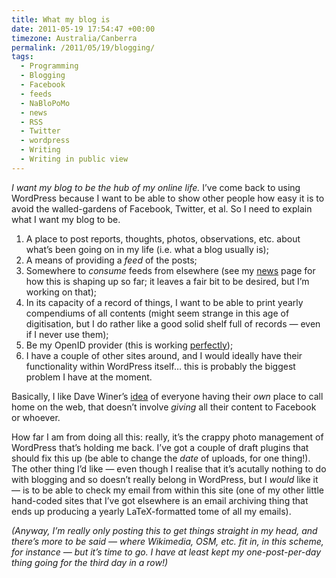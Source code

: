 ```yaml
---
title: What my blog is
date: 2011-05-19 17:54:47 +00:00
timezone: Australia/Canberra
permalink: /2011/05/19/blogging/
tags:
  - Programming
  - Blogging
  - Facebook
  - feeds
  - NaBloPoMo
  - news
  - RSS
  - Twitter
  - wordpress
  - Writing
  - Writing in public view
---
```

*I want my blog to be the hub of my online life.*
I’ve come back to using WordPress because I want to be able to show other people how easy it is
to avoid the walled-gardens of Facebook, Twitter, et al. So I need to explain what I want my blog to be.

  1. A place to post reports, thoughts, photos, observations, etc. about what’s been going on in my life (i.e. what a blog usually is);
  2. A means of providing a <dfn title="i.e. the posts, in a syndicatable (as if that's a word) format.">feed</dfn> of the posts;
  3. Somewhere to _consume_ feeds from elsewhere (see my [news](/news) page for how this is shaping up so far; it leaves a fair bit to be desired, but I’m working on that);
  4. In its capacity of a record of things, I want to be able to print yearly compendiums of all contents (might seem strange in this age of digitisation, but I do rather like a good solid shelf full of records — even if I never use them);
  5. Be my OpenID provider (this is working [perfectly](http://wordpress.org/extend/plugins/openid/));
  6. I have a couple of other sites around, and I would ideally have their functionality within WordPress itself… this is probably the biggest problem I have at the moment.

Basically, I like Dave Winer’s [idea](http://scripting.com/stories/2011/05/17/theFreeGeekManifesto.html) of everyone having their _own_ place to call home on the web, that doesn’t involve _giving_ all their content to Facebook or whoever.

How far I am from doing all this: really, it’s the crappy photo management of WordPress that’s holding me back. I’ve got a couple of draft plugins that should fix this up (be able to change the _date_ of uploads, for one thing!). The other thing I’d like — even though I realise that it’s acutally nothing to do with blogging and so doesn’t really belong in WordPress, but I _would_ like it — is to be able to check my email from within this site (one of my other little hand-coded sites that I’ve got elsewhere is an email archiving thing that ends up producing a yearly LaTeX-formatted tome of all my emails).

_(Anyway, I’m really only posting this to get things straight in my head, and there’s more to be said — where Wikimedia, OSM, etc. fit in, in this scheme, for instance — but it’s time to go. I have at least kept my one-post-per-day thing going for the _third_ day in a row!)_
